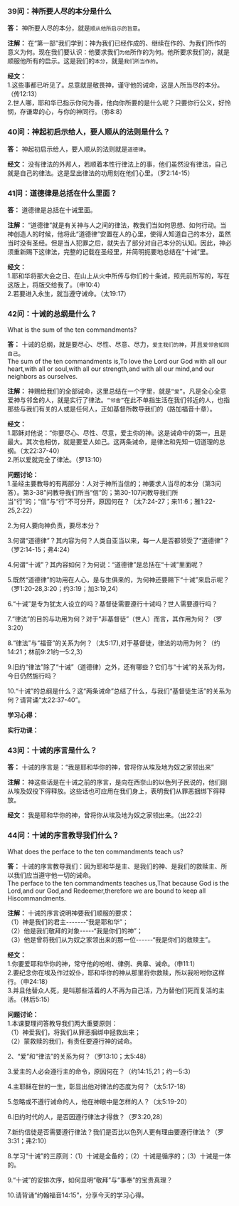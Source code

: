 ### 39问：神所要人尽的本分是什么

**答：** 神所要人尽的本分，就是`顺从他所启示的旨意`。

**注解：** 在“第一部”我们学到：神为我们已经作成的、继续在作的、为我们所作的意义为何。现在我们要认识：他要求我们`为他`所作的为何。他所要求我们的，就是顺服他所有的启示。这是我们的`本分`，就是`我们所当作的`。

**经文：**  
1.这些事都已听见了。总意就是敬畏神，谨守他的诫命，这是人所当尽的本分。（传12:13）  
2.世人哪，耶和华已指示你何为善，他向你所要的是什么呢？只要你行公义，好怜悯，存谦卑的心，与你的神同行。（弥8:8）  


### 40问：神起初启示给人，要人顺从的法则是什么？

**答：** 神起初启示给人，要人顺从的法则就是`道德律`。

**经文：** 没有律法的外邦人，若顺着本性行律法上的事，他们虽然没有律法，自己就是自己的律法。这是显出律法的功用刻在他们心里。（罗2:14-15）


### 41问：道德律是总括在什么里面？

**答：** 道德律是总括在十诫里面。

**注解：** “道德律”就是有关神与人之间的律法，教我们当如何思想、如何行动。当神创造人的时候，他将此“道德律”安置在人的心里，使得人知道自己的本分，虽然当时没有圣经。但是当人犯罪之后，就失去了部分对自己本分的认知。因此，神必须重新赐下这律法，完整的记载在圣经里，并简明扼要地总结在“十诫”里。

**经文：**  
1.耶和华将那大会之日、在山上从火中所传与你们的十条诫，照先前所写的，写在这版上，将版交给我了。（申10:4）  
2.若要进入永生，就当遵守诫命。（太19:17）  


### 42问：十诫的总纲是什么？
What is the sum of the ten commandments?  

**答：** 十诫的总纲，就是要尽心、尽性、尽意、尽力，`爱主我们的神`，并且`爱邻舍如同自己`。  
The sum of the ten commandments is,To love the Lord our God with all our heart,with all or soul,with all our strength,and with all our mind,and our neighbors as ourselves.  

**注解：** 神赐给我们的全部诫命，这里总结在一个字里，就是`“爱”`。凡是全心全意爱神与邻舍的人，就是实行了律法。`“邻舍”`在此不单指生活在我们邻近的人，也指那些与我们有关的人或是任何人，正如基督所教导我们的（路加福音十章）。

**经文：**  
1.耶稣对他说：“你要尽心、尽性、尽意，爱主你的神。这是诫命中的第一，且是最大。其次也相仿，就是要爱人如己。这两条诫命，是律法和先知一切道理的总纲。（太22:37-40）  
2.所以爱就完全了律法。（罗13:10）  

**问题讨论：**  
1.圣经主要教导的有两部分：人对于神所当信的；神要求人当尽的本分（第3问答）。第3-38”问教导我们所当“信”的；第30-107问教导我们所当“行”的；“信”与“行”不可分开，原因何在？（太7:24-27；来11:6；雅1:22-25,2:22）  

2.为何人要向神负责，要尽本分？  

3.何谓“道德律”？其内容为何？人类自亚当以来，每一人是否都领受了“道德律”？（罗2:14-15；弗4:24）  

4.何谓“十诫”？其内容如何？为何说：“道德律”是总括在“十诫”里面呢？  

5.既然“道德律”的功用在人心，是与生俱来的，为何神还要赐下“十诫”来启示呢？（罗1:20-28,3:20；约3:19；加3:19,24）  

6.“十诫”是专为犹太人设立的吗？基督徒需要遵行十诫吗？世人需要遵行吗？  

7.“律法”的目的与功用为何？对于“非基督徒”（世人）而言，其作用为何？（罗3:20）  

8.“律法”与“福音”的关系为何？（太5:17),对于基督徒，律法的功用为何？（约14:21；林前9:21约一5:2,3）  

9.旧约“律法”除了“十诫”（道德律）之外，还有哪些？它们与“十诫”的关系为何，今日仍然施行吗？  

10.“十诫”的总纲是什么？这“两条诫命”总结了什么，与我们“基督徒生活”的关系为何？请背诵“太22:37-40”。  


**学习心得：**

**实行功课：**


### 43问：十诫的序言是什么？

**答：** 十诫的序言是：“我是耶和华你的神，曾将你从埃及地为奴之家领出来”

**注解：** 神这些话是在十诫之前的序言，是向在西奈山的以色列子民说的，他们刚从埃及奴役下得释放。这些话也可应用在我们身上，表明我们从罪恶捆绑下得释放。

**经文：** 我是耶和华你的神，曾将你从埃及地为奴之家领出来。（出22:2)


### 44问：十诫的序言教导我们什么？
What does the perface to the ten commandments teach us?  

**答：** 十诫的序言教导我们：因为耶和华是主、是我们的神、是我们的救赎主、所以我们应当遵守他一切的诫命。  
The perface to the ten commandments teaches us,That because God is the Lord,and our God,and Redeemer,therefore we are bound to keep all Hiscommandments.  

**注解：** 十诫的序言说明神要我们顺服的要求：  
（1）神是我们的君主-------“我是耶和华”；  
（2）他是我们敬拜的对象-----“我是你们的神”；  
（3）他是曾将我们从为奴之家领出来的那一位------“我是你们的救赎主”。  

**经文：**  
1.你要爱耶和华你的神，常守他的吩咐、律例、典章、诫命。（申11:1）  
2.要纪念你在埃及作过奴仆，耶和华你的神从那里将你救赎，所以我吩咐你这样行。（申24:18）  
3.并且他替众人死，是叫那些活着的人不再为自己活，乃为替他们死而复活的主活。（林后5:15）  

**问题讨论：**  
1.本课要理问答教导我们两大重要原则：  
（1）神爱我们，将我们从罪恶捆绑中拯救出来；  
（2）蒙救赎的我们，有责任要遵行神的诫命。  

2、“爱”和“律法”的关系为何？（罗13:10；太5:48）  

3.爱主的人必会遵行主的命令，原因何在？（约14:15,21；约一5:3）  

4.主耶稣在世的一生，彰显出他对律法的态度为何？（太5:17-18）  

5.忽略或不遵行诫命的人，他在神眼中是怎样的人？（太5:19-20）  

6.旧约时代的人，是否因遵行律法才得救？（罗3:20,28）  

7.新约信徒是否需要遵行律法？我们是否比以色列人更有理由要遵行律法？（罗3:31；弗2:10）  

8.学习“十诫”的三原则：（1）十诫是全备的；（2）十诫是循序的；（3）十诫是一体的。  

9.“十诫”的安排次序，如何显明“敬拜”与“事奉”的宝贵真理？  

10.请背诵“约翰福音14:15”，分享今天的学习心得。  


